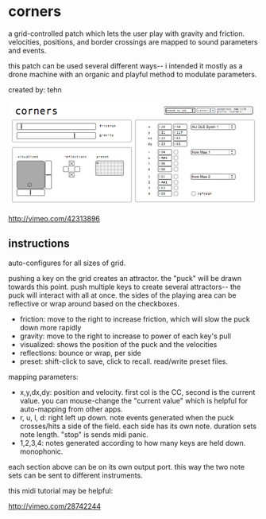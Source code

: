 # corners

a grid-controlled patch which lets the user play with gravity and friction. velocities, positions, and border crossings are mapped to sound parameters and events.

this patch can be used several different ways-- i intended it mostly as a drone machine with an organic and playful method to modulate parameters.

created by: tehn

![](corners.png)

http://vimeo.com/42313896


## instructions

auto-configures for all sizes of grid.

pushing a key on the grid creates an attractor. the "puck" will be drawn towards this point. push multiple keys to create several attractors-- the puck will interact with all at once. the sides of the playing area can be reflective or wrap around based on the checkboxes.

- friction: move to the right to increase friction, which will slow the puck down more rapidly
- gravity: move to the right to increase to power of each key's pull
- visualized: shows the position of the puck and the velocities
- reflections: bounce or wrap, per side
- preset: shift-click to save, click to recall. read/write preset files.


mapping parameters:

- x,y,dx,dy: position and velocity. first col is the CC, second is the current value. you can mouse-change the "current value" which is helpful for auto-mapping from other apps.
- r, u, l, d: right left up down. note events generated when the puck crosses/hits a side of the field. each side has its own note. duration sets note length. "stop" is sends midi panic.
- 1,2,3,4: notes generated according to how many keys are held down. monophonic.

each section above can be on its own output port. this way the two note sets can be sent to different instruments.


this midi tutorial may be helpful:

http://vimeo.com/28742244
